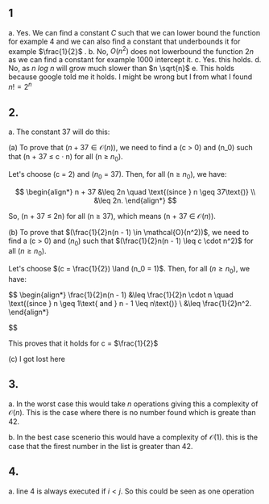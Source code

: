 ## 1
a. Yes. We can find a constant $C$ such that we can lower bound the function for example $4$ and we can also find a constant that underbounds it for example $\frac{1}{2}$ .
b. No, $O(n^2)$ does not lowerbound the function $2n$ as we can find a constant for example $1000$ intercept it.
c. Yes. this holds.
d. No, as $n \ log \ n$ will grow much slower than $n \sqrt{n}$ 
e. This holds because google told me it holds. I might be wrong but I from what I found $n! = 2^n$ 


## 2. 
a. The constant $37$ will do this:

(a) To prove that $(n + 37 \in \mathcal{O}(n))$, we need to find a (c > 0) and (n_0) such that (n + 37 $\leq$ c $\cdot$ n) for all (n $\geq$ $n_0$).

Let's choose (c = 2) and ($n_0$ = 37). Then, for all (n $\geq$ $n_0$), we have:

$$
\begin{align*}
n + 37 &\leq 2n \quad \text{(since } n \geq 37\text{)} \\
&\leq 2n.
\end{align*}
$$

So, (n + 37 $\leq$ 2n) for all (n $\geq$ 37), which means (n + 37 $\in$ $\mathcal{O}(n)$).

(b) To prove that $(\frac{1}{2}n(n - 1) \in \mathcal{O}(n^2))$, we need to find a (c > 0) and ($n_0$) such that $(\frac{1}{2}n(n - 1) \leq c \cdot n^2)$ for all $(n \geq n_0)$.

Let's choose $(c = \frac{1}{2}) \land (n_0 = 1)$. Then, for all $(n \geq n_0)$, we have:

$$
\begin{align*}
\frac{1}{2}n(n - 1) &\leq \frac{1}{2}n \cdot n \quad \text{(since } n \geq 1\text{ and } n - 1 \leq n\text{)} \\
&\leq \frac{1}{2}n^2.
\end{align*}

$$

This proves that it holds for c = $\frac{1}{2}$

(c) I got lost here


## 3.
a. In the worst case this would take $n$ operations giving this a complexity of $\mathcal{O}(n)$. This is the case where there is no number found which is greate than 42.

b. In the best case scenerio this would have a complexity of $\mathcal{O}(1)$. this is the case that the firest number in the list is greater than 42.

## 4.
a. line 4 is always executed if $i < j$. So this could be seen as one operation






